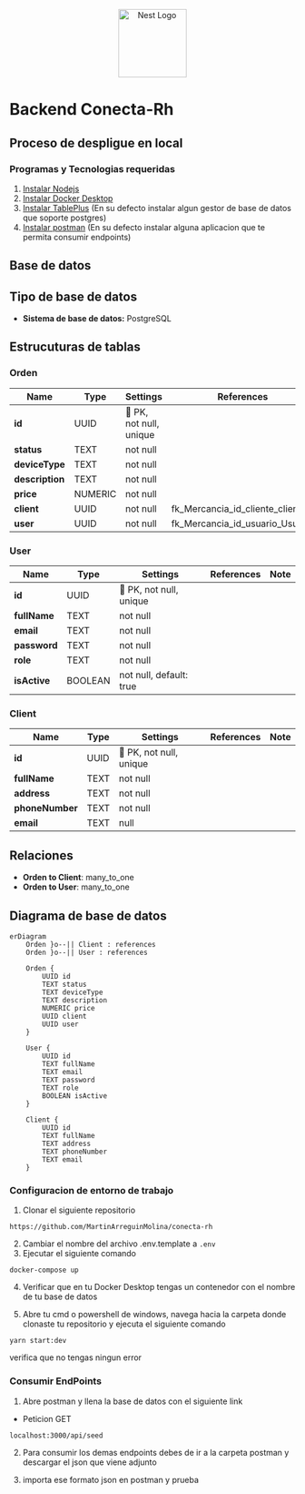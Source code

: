 <p align="center">
  <a href="http://nestjs.com/" target="blank"><img src="https://nestjs.com/img/logo-small.svg" width="120" alt="Nest Logo" /></a>
</p>



# Backend Conecta-Rh 

## Proceso de despligue en local

### Programas y Tecnologias requeridas
1. [Instalar Nodejs](https://nodejs.org/es/)
2. [Instalar Docker Desktop](https://www.docker.com/products/docker-desktop/)
3. [Instalar TablePlus](https://tableplus.com/) (En su defecto instalar algun gestor de base de datos que soporte postgres)
4. [Instalar postman](https://www.postman.com/) (En su defecto instalar alguna aplicacion que te permita consumir endpoints)

## Base de datos

## Tipo de base de datos

- **Sistema de base de datos:** PostgreSQL
## Estrucuturas de tablas

### Orden

| Name        | Type          | Settings                      | References                    | Note                           |
|-------------|---------------|-------------------------------|-------------------------------|--------------------------------|
| **id** | UUID | 🔑 PK, not null, unique |  | |
| **status** | TEXT | not null |  | |
| **deviceType** | TEXT | not null |  | |
| **description** | TEXT | not null |  | |
| **price** | NUMERIC | not null |  | |
| **client** | UUID | not null | fk_Mercancia_id_cliente_cliente | |
| **user** | UUID | not null | fk_Mercancia_id_usuario_Usuario | | 


### User

| Name        | Type          | Settings                      | References                    | Note                           |
|-------------|---------------|-------------------------------|-------------------------------|--------------------------------|
| **id** | UUID | 🔑 PK, not null, unique |  | |
| **fullName** | TEXT | not null |  | |
| **email** | TEXT | not null |  | |
| **password** | TEXT | not null |  | |
| **role** | TEXT | not null |  | |
| **isActive** | BOOLEAN | not null, default: true |  | | 


### Client

| Name        | Type          | Settings                      | References                    | Note                           |
|-------------|---------------|-------------------------------|-------------------------------|--------------------------------|
| **id** | UUID | 🔑 PK, not null, unique |  | |
| **fullName** | TEXT | not null |  | |
| **address** | TEXT | not null |  | |
| **phoneNumber** | TEXT | not null |  | |
| **email** | TEXT | null |  | | 


## Relaciones

- **Orden to Client**: many_to_one
- **Orden to User**: many_to_one

## Diagrama de base de datos

```mermaid
erDiagram
	Orden }o--|| Client : references
	Orden }o--|| User : references

	Orden {
		UUID id
		TEXT status
		TEXT deviceType
		TEXT description
		NUMERIC price
		UUID client
		UUID user
	}

	User {
		UUID id
		TEXT fullName
		TEXT email
		TEXT password
		TEXT role
		BOOLEAN isActive
	}

	Client {
		UUID id
		TEXT fullName
		TEXT address
		TEXT phoneNumber
		TEXT email
	}
```

### Configuracion de entorno de trabajo
1. Clonar el siguiente repositorio
```
https://github.com/MartinArreguinMolina/conecta-rh
```
2. Cambiar el nombre del archivo .env.template a ```.env```
3. Ejecutar el siguiente comando 
```
docker-compose up
```
4. Verificar que en tu Docker Desktop tengas un contenedor con el 
nombre de tu base de datos

5. Abre tu cmd o powershell de windows, navega hacia la carpeta donde clonaste tu 
repositorio y ejecuta el siguiente comando 
```
yarn start:dev
```
verifica que no tengas ningun error

### Consumir EndPoints
1. Abre postman y llena la base de datos con el siguiente link

- Peticion GET
```
localhost:3000/api/seed
```
2. Para consumir los demas endpoints debes de ir a la carpeta postman y descargar el json que viene adjunto


3. importa ese formato json en postman y prueba
